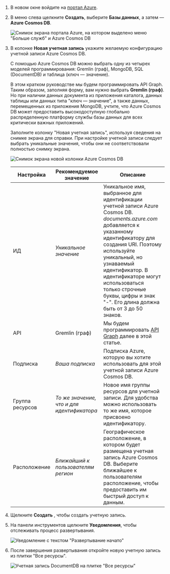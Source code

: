 1. В новом окне войдите на [портал Azure](https://portal.azure.com/).
2. В меню слева щелкните **Создать**, выберите **Базы данных**, а затем — **Azure Cosmos DB**.
   
   ![Снимок экрана портала Azure, на котором выделено меню "Больше служб" и Azure Cosmos DB](./media/cosmosdb-create-dbaccount-graph/create-nosql-db-databases-json-tutorial-1.png)

3. В колонке **Новая учетная запись** укажите желаемую конфигурацию учетной записи Azure Cosmos DB. 

    C помощью Azure Cosmos DB можно выбрать одну из четырех моделей программирования: Gremlin (граф), MongoDB, SQL (DocumentDB) и таблица (ключ — значение).  
       
    В этом кратком руководстве мы будем программировать API Graph. Таким образом, заполняя форму, вам нужно выбрать **Gremlin (граф)**. Но при наличии данных документа из приложения каталога, данных таблицы или данных типа "ключ — значение", а также данных, перемещенных из приложения MongoDB, учтите, что Azure Cosmos DB может предоставить высокодоступную глобально распределенную платформу службы базы данных для всех критически важных приложений.

    Заполните колонку "Новая учетная запись", используя сведения на снимке экрана для справки. При настройке учетной записи следует выбрать уникальные значения, чтобы они не соответствовали полностью снимку экрана. 
 
    ![Снимок экрана новой колонки Azure Cosmos DB](./media/cosmosdb-create-dbaccount-graph/create-nosql-db-databases-json-tutorial-2.png)

    Настройка|Рекомендуемое значение|Описание
    ---|---|---
    ИД|*Уникальное значение*|Уникальное имя, выбранное для идентификации учетной записи Azure Cosmos DB. *documents.azure.com* добавляется к указанному идентификатору для создания URI. Поэтому используйте уникальный, но узнаваемый идентификатор. В идентификаторе могут использоваться только строчные буквы, цифры и знак "-". Его длина должна быть от 3 до 50 знаков.
    API|Gremlin (граф)|Мы будем программировать [API Graph](../articles/cosmos-db/graph-introduction.md) далее в этой статье.|
    Подписка|*Ваша подписка*|Подписка Azure, которую вы хотите использовать для этой учетной записи Azure Cosmos DB. 
    Группа ресурсов|*То же значение, что и для идентификатора*|Новое имя группы ресурсов для учетной записи. Для удобства можно использовать то же имя, которое присвоено идентификатору. 
    Расположение|*Ближайший к пользователям регион*|Географическое расположение, в котором будет размещена учетная запись Azure Cosmos DB. Выберите ближайшее к пользователям расположение, чтобы предоставить им быстрый доступ к данным.

4. Щелкните **Создать** , чтобы создать учетную запись.
5. На панели инструментов щелкните **Уведомления**, чтобы отслеживать процесс развертывания.

    ![Уведомление с текстом "Развертывание начато"](./media/cosmosdb-create-dbaccount-graph/azure-documentdb-nosql-notification.png)

6.  После завершения развертывания откройте новую учетную запись из плитки "Все ресурсы". 

    ![Учетная запись DocumentDB на плитке "Все ресурсы"](./media/cosmosdb-create-dbaccount-graph/azure-documentdb-all-resources.png)